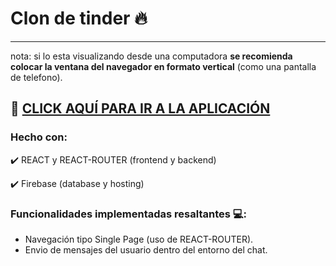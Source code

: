 # Clon de tinder 🔥
---

nota: si lo esta visualizando desde una computadora **se recomienda colocar la ventana del navegador en formato vertical** (como una pantalla de telefono).


📌 [CLICK AQUÍ PARA IR A LA APLICACIÓN](https://tinder-clone-f089c.web.app/)
---
### Hecho con:
 ✔️ REACT y REACT-ROUTER (frontend y backend)
 
 
 ✔️ Firebase (database y hosting)


### Funcionalidades implementadas resaltantes 💻:
- Navegación tipo Single Page (uso de REACT-ROUTER).
- Envio de mensajes del usuario dentro del entorno del chat.
